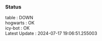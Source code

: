 ### Status


table : DOWN  
hogwarts : OK  
icy-bot : OK  
Latest Update : 2024-07-17 19:06:51.255003
